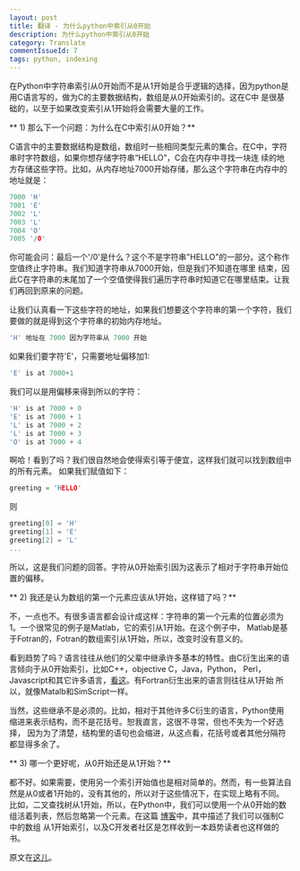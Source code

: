 ```yaml
---
layout: post
title: 翻译 - 为什么python中索引从0开始
description: 为什么python中索引从0开始
category: Translate
commentIssueId: 7
tags: python, indexing
---
```


在Python中字符串索引从0开始而不是从1开始是合乎逻辑的选择，因为python是用C语言写的，做为C的主要数据结构，数组是从0开始索引的。这在C中
是很基础的，以至于如果改变索引从1开始将会需要大量的工作。
<!--more-->

** 1) 那么下一个问题：为什么在C中索引从0开始？**

C语言中的主要数据结构是数组，数组时一些相同类型元素的集合。在C中，字符串时字符数组，如果你想存储字符串“HELLO”，C会在内存中寻找一块连
续的地方存储这些字符。比如，从内存地址7000开始存储，那么这个字符串在内存中的地址就是：

``` C
7000 'H'
7001 'E'
7002 'L'
7003 'L'
7004 'O'
7005 '/0'
```

你可能会问：最后一个'/0'是什么？这个不是字符串"HELLO"的一部分。这个称作空值终止字符串。我们知道字符串从7000开始，但是我们不知道在哪里
结束，因此C在字符串的末尾加了一个空值使得我们遍历字符串时知道它在哪里结束。让我们再回到原来的问题。

让我们认真看一下这些字符的地址，如果我们想要这个字符串的第一个字符，我们要做的就是得到这个字符串的初始内存地址。

``` C
'H' 地址在 7000 因为字符串从 7000 开始
```

如果我们要字符'E'，只需要地址偏移加1:

``` C
'E' is at 7000+1
```

我们可以是用偏移来得到所以的字符：

``` C
'H' is at 7000 + 0
'E' is at 7000 + 1
'L' is at 7000 + 2
'L' is at 7000 + 3
'O' is at 7000 + 4
```

啊哈！看到了吗？我们很自然地会使得索引等于便宜，这样我们就可以找到数组中的所有元素。
如果我们赋值如下：

``` C
greeting = 'HELLO'
```

则

``` C
greeting[0] = 'H'
greeting[1] = 'E'
greeting[2] = 'L'
...
```

所以，这是我们问题的回答。字符从0开始索引因为这表示了相对于字符串开始位置的偏移。

** 2) 我还是认为数组的第一个元素应该从1开始，这样错了吗？**

不，一点也不。有很多语言都会设计成这样：字符串的第一个元素的位置必须为1。一个很常见的例子是Matlab，它的索引从1开始。在这个例子中，
Matlab是基于Fotran的，Fotran的数组索引从1开始，所以，改变时没有意义的。

看到趋势了吗？语言往往从他们的父辈中继承许多基本的特性。由C衍生出来的语言倾向于从0开始索引，比如C++，objective C，Java，Python， Perl，
Javascript和其它许多语言，[看这](http://en.wikipedia.org/wiki/List_of_C-based_programming_languages)。有Fortran衍生出来的语言则往往从1开始
所以，就像Matalb和SimScript一样。

当然，这些继承不是必须的。比如，相对于其他许多C衍生的语言，Python使用缩进来表示结构，而不是花括号。恕我直言，这很不寻常，但也不失为一个好选择，
因为为了清楚，结构里的语句也会缩进，从这点看，花括号或者其他分隔符都显得多余了。

** 3) 哪一个更好呢，从0开始还是从1开始？**

都不好。如果需要，使用另一个索引开始值也是相对简单的。然而，有一些算法自然是从0或者1开始的，没有其他的，所以对于这些情况下，在实现上略有不同。
比如，二叉查找树从1开始，所以，在Python中，我们可以使用一个从0开始的数组活着列表，然后忽略第一个元素。在这篇
[博客](http://forums.udacity.com/questions/2006322/where-python-is-illogical?page=1&focusedAnswerId=2022504#2022504)中，其中描述了我们可以强制C中的数组
从1开始索引，以及C开发者社区是怎样收到一本趋势读者也这样做的书。

原文在[这儿](http://forums.udacity.com/questions/100086491/why-does-indexing-begin-at-0?page=1&focusedAnswerId=100086607#100086607)。
